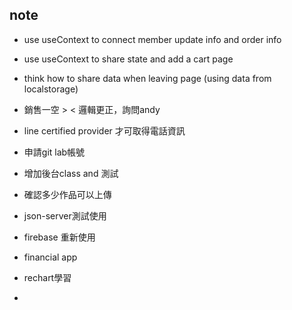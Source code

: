 ## note
- use useContext to connect member update info and order info
- use useContext to share state and add a cart page
- think how to share data when leaving page (using data from localstorage)
- 銷售一空 > < 邏輯更正，詢問andy
- line certified provider 才可取得電話資訊
- 申請git lab帳號
- 增加後台class and 測試

- 確認多少作品可以上傳
- json-server測試使用
- firebase 重新使用

- financial app
- rechart學習
- 